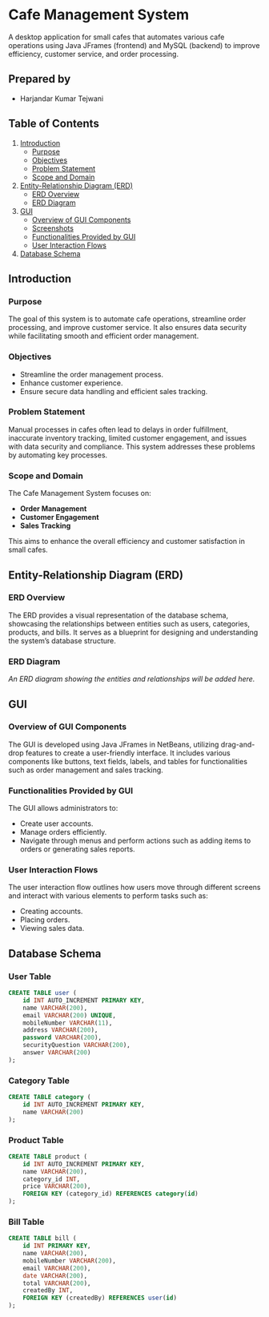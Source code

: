 # Cafe Management System

A desktop application for small cafes that automates various cafe operations using Java JFrames (frontend) and MySQL (backend) to improve efficiency, customer service, and order processing.

## Prepared by
- Harjandar Kumar Tejwani


## Table of Contents
1. [Introduction](#introduction)
    - [Purpose](#purpose)
    - [Objectives](#objectives)
    - [Problem Statement](#problem-statement)
    - [Scope and Domain](#scope-and-domain)
2. [Entity-Relationship Diagram (ERD)](#entity-relationship-diagram-erd)
    - [ERD Overview](#erd-overview)
    - [ERD Diagram](#erd-diagram)
3. [GUI](#gui)
    - [Overview of GUI Components](#overview-of-gui-components)
    - [Screenshots](#screenshots)
    - [Functionalities Provided by GUI](#functionalities-provided-by-gui)
    - [User Interaction Flows](#user-interaction-flows)
4. [Database Schema](#database-schema)

## Introduction

### Purpose
The goal of this system is to automate cafe operations, streamline order processing, and improve customer service. It also ensures data security while facilitating smooth and efficient order management.

### Objectives
- Streamline the order management process.
- Enhance customer experience.
- Ensure secure data handling and efficient sales tracking.

### Problem Statement
Manual processes in cafes often lead to delays in order fulfillment, inaccurate inventory tracking, limited customer engagement, and issues with data security and compliance. This system addresses these problems by automating key processes.

### Scope and Domain
The Cafe Management System focuses on:
- **Order Management**
- **Customer Engagement**
- **Sales Tracking**

This aims to enhance the overall efficiency and customer satisfaction in small cafes.

## Entity-Relationship Diagram (ERD)

### ERD Overview
The ERD provides a visual representation of the database schema, showcasing the relationships between entities such as users, categories, products, and bills. It serves as a blueprint for designing and understanding the system’s database structure.

### ERD Diagram
*An ERD diagram showing the entities and relationships will be added here.*

## GUI

### Overview of GUI Components
The GUI is developed using Java JFrames in NetBeans, utilizing drag-and-drop features to create a user-friendly interface. It includes various components like buttons, text fields, labels, and tables for functionalities such as order management and sales tracking.

### Functionalities Provided by GUI
The GUI allows administrators to:
- Create user accounts.
- Manage orders efficiently.
- Navigate through menus and perform actions such as adding items to orders or generating sales reports.

### User Interaction Flows
The user interaction flow outlines how users move through different screens and interact with various elements to perform tasks such as:
- Creating accounts.
- Placing orders.
- Viewing sales data.

## Database Schema

### User Table
```sql
CREATE TABLE user (
    id INT AUTO_INCREMENT PRIMARY KEY,
    name VARCHAR(200),
    email VARCHAR(200) UNIQUE,
    mobileNumber VARCHAR(11),
    address VARCHAR(200),
    password VARCHAR(200),
    securityQuestion VARCHAR(200),
    answer VARCHAR(200)
);
```

### Category Table
```sql
CREATE TABLE category (
    id INT AUTO_INCREMENT PRIMARY KEY,
    name VARCHAR(200)
);
```

### Product Table
```sql
CREATE TABLE product (
    id INT AUTO_INCREMENT PRIMARY KEY,
    name VARCHAR(200),
    category_id INT,
    price VARCHAR(200),
    FOREIGN KEY (category_id) REFERENCES category(id)
);
```

### Bill Table
```sql
CREATE TABLE bill (
    id INT PRIMARY KEY,
    name VARCHAR(200),
    mobileNumber VARCHAR(200),
    email VARCHAR(200),
    date VARCHAR(200),
    total VARCHAR(200),
    createdBy INT,
    FOREIGN KEY (createdBy) REFERENCES user(id)
);
